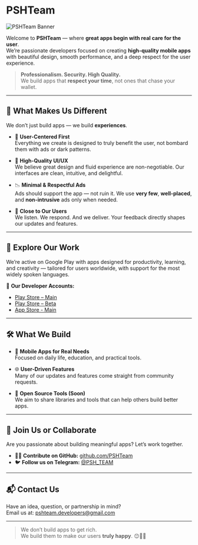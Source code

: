 # PSHTeam

![PSHTeam Banner](https://play-lh.googleusercontent.com/HFk_N_CM6lO2A7nlHU6DK3zzbchMT-zuff8VkxOwEvhwJwo5EF2MhCywJ7yPmo-MpRw=w3840-h2160-rw)

Welcome to **PSHTeam** — where **great apps begin with real care for the user**.  
We’re passionate developers focused on creating **high-quality mobile apps** with beautiful design, smooth performance, and a deep respect for the user experience.

> **Professionalism. Security. High Quality.**  
> We build apps that **respect your time**, not ones that chase your wallet.

---

## 🚀 What Makes Us Different

We don’t just build apps — we build **experiences**.

- 🎯 **User-Centered First**  
  Everything we create is designed to truly benefit the user, not bombard them with ads or dark patterns.

- 🎨 **High-Quality UI/UX**  
  We believe great design and fluid experience are non-negotiable. Our interfaces are clean, intuitive, and delightful.

- 📉 **Minimal & Respectful Ads**  
  Ads should support the app — not ruin it. We use **very few**, **well-placed**, and **non-intrusive** ads only when needed.

- 💬 **Close to Our Users**  
  We listen. We respond. And we deliver. Your feedback directly shapes our updates and features.

---

## 📱 Explore Our Work

We’re active on Google Play with apps designed for productivity, learning, and creativity — tailored for users worldwide, with support for the most widely spoken languages.

🔗 **Our Developer Accounts:**
- [Play Store – Main](https://play.google.com/store/apps/dev?id=6720389365629511093&hl=en)
- [Play Store – Beta](https://play.google.com/store/apps/dev?id=5891042408373262711&hl=en)
- [App Store - Main](https://apps.apple.com/de/developer/mohamed-al-kainai/id1738458610?l=en-GB)

---

## 🛠️ What We Build

- 📲 **Mobile Apps for Real Needs**  
  Focused on daily life, education, and practical tools.

- 🌐 **User-Driven Features**  
  Many of our updates and features come straight from community requests.

- 🧰 **Open Source Tools (Soon)**  
  We aim to share libraries and tools that can help others build better apps.

---

## 🤝 Join Us or Collaborate

Are you passionate about building meaningful apps? Let’s work together.

- 👨‍💻 **Contribute on GitHub:** [github.com/PSHTeam](https://github.com/PSHTeam)
- 🐦 **Follow us on Telegram:** [@PSH_TEAM](https://t.me/psh_team)

---

## 📬 Contact Us

Have an idea, question, or partnership in mind?  
Email us at: [pshteam.developers@gmail.com](mailto:contact@pshteam.dev)

---

> We don’t build apps to get rich.  
> We build them to make our users **truly happy**. 😊📱💡

